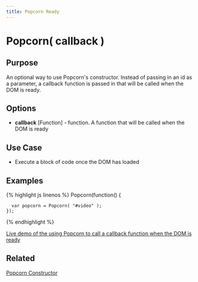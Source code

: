 ```yaml
---
title: Popcorn Ready 
---
```

# Popcorn( callback ) #

## Purpose ##

An optional way to use Popcorn's constructor.  Instead of passing in an id as a parameter, a callback function is passed in that will be called when the DOM is ready.

## Options ##

* **callback** \[Function\] - function.  A function that will be called when the DOM is ready 

## Use Case ##

* Execute a block of code once the DOM has loaded 

## Examples ##

{% highlight js linenos %}
    Popcorn(function() {
      
      var popcorn = Popcorn( "#video" );
    });
{% endhighlight %}

[Live demo of the using Popcorn to call a callback function when the DOM is ready](http://jsfiddle.net/popcornjs/2eNJF/)

## Related ##

[Popcorn Constructor](/popcorn-docs/popcorn-constructor/)

